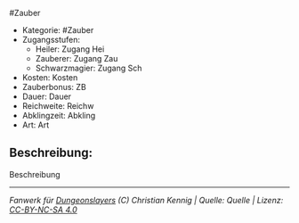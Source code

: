 #Zauber  
- Kategorie: #Zauber  
- Zugangsstufen:  
  - Heiler: Zugang Hei  
  - Zauberer: Zugang Zau  
  - Schwarzmagier: Zugang Sch  
- Kosten: Kosten  
- Zauberbonus: ZB  
- Dauer: Dauer  
- Reichweite: Reichw  
- Abklingzeit: Abkling  
- Art: Art     

## Beschreibung:
Beschreibung


___
*Fanwerk für [Dungeonslayers](https://www.dungeonslayers.net/) (C) Christian Kennig | Quelle: Quelle | Lizenz: [CC-BY-NC-SA 4.0](https://creativecommons.org/licenses/by-nc-sa/4.0/deed.de)*